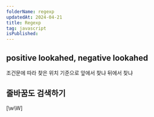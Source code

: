 ```yaml
---
folderName: regexp
updatedAt: 2024-04-21
title: Regexp
tag: javascript
isPublished:
---
```


## positive lookahed, negative lookahed

조건문에 따라 찾은 위치 기준으로 앞에서 찾냐 뒤에서 찾냐

## 줄바꿈도 검색하기

[\w\W]
